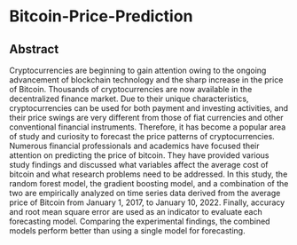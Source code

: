 # Bitcoin-Price-Prediction
## Abstract
Cryptocurrencies are beginning to gain attention owing to the ongoing advancement of blockchain technology and the sharp increase in the price of Bitcoin. Thousands of cryptocurrencies are
now available in the decentralized finance market. Due to their unique characteristics, cryptocurrencies can be used for both payment and investing activities, and their price swings are very different from those of fiat currencies and other conventional financial instruments. Therefore, it has become a popular area of study and curiosity to forecast the price patterns of cryptocurrencies. Numerous financial professionals and academics have focused their attention on predicting the price of bitcoin. They have provided various study findings and discussed what variables affect the average cost of bitcoin and what research problems need to be addressed. In this study, the random forest model, the gradient boosting model, and a combination of the two are
empirically analyzed on time series data derived from the average price of Bitcoin from January 1, 2017, to January 10, 2022. Finally, accuracy and root mean square error are used as an indicator to evaluate each forecasting model. Comparing the experimental findings, the combined models perform better than using a single model for forecasting.
